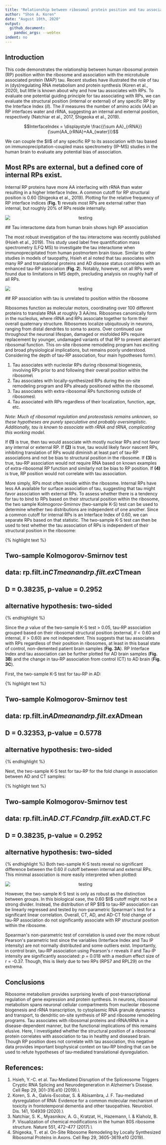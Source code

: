 ```yaml
---
title: "Relationship between ribosomal protein position and tau association in Alzheimer's disease"
author: "Shon A. Koren"
date: "August 10th, 2020"
output:
  github_document:
    pandoc_args: --webtex
indent: no
---
```




## Introduction
This code demonstrates the relationship between human ribosomal protein (RP) position within the ribosome and association with the microtubule associated protein (MAP) tau. Recent studies have illustrated the role of tau in (dys)regulating RNA metabolism and protein synthesis (Koren et al., 2020), but little is known about why and how tau associates with RPs. To evaluate one potential guiding principle for tau associating with RPs, we can evaluate the structural position (internal or external) of any specific RP by the Interface Index ($II$). The $II$ measures the number of amino acids (AA) an RP interfaces water and rRNA, suggesting an internal and external position, respectively (Natchiar et al., 2017, Shigeoka et al., 2019).

<p align="center">
$$InterfaceIndex = \displaystyle \frac{{\sum AA}_{rRNA}}{\sum(AA_{rRNA}+AA_{water})}$$
</p>
We can couple the $II$ of any specific RP to its association with tau based on immunoprecipitation-coupled mass spectrometry (IP-MS) studies in the human brain to evaluate any potential bias of association.

## Most RPs are external, but a defined core of internal RPs exist.
Internal RP proteins have more AA interfacing with rRNA than water resulting in a higher Interface Index. A common cutoff for RP structural position is 0.60 (Shigeoka et al., 2019). Plotting for the relative frequency of RP interface indices (**Fig. 1**) reveals most RPs are external rather than internal, but roughly 20% of RPs reside internally.
<p align="center">
<img src="/figs/Tau-RP-Structure/unnamed-chunk-1-1.png" title="testing" alt="testing" style="display: block; margin: auto;" />
</p>
## Tau interactome data from human brain shows high RP association

The most robust investigation of the tau interactome was recently published (Hsieh et al., 2019). This study used label free quantification mass spectrometry (LFQ MS) to investigate the tau interactome when immunoprecipitated from human postmortem brain tissue. Similar to other studies in models of tauopathy, Hsieh et al noted that tau associates with many RP and translational proteins and AD disease status correlates with an enhanced tau-RP association (**Fig. 2**). Notably, however, not all RPs were found due to limitations in MS depth, precluding analysis on roughly half of all RPs.
<p align="center">
<img src="/figs/Tau-RP-Structure/unnamed-chunk-2-1.png" title="testing" alt="testing" style="display: block; margin: auto;" />
</p>
## RP association with tau is unrelated to position within the ribosome

Ribosomes function as molecular motors, coordinating over 100 different proteins to translate RNA at roughly 3 AA/ms. Ribosomes canonically form in the nucleolus, where rRNA and RPs associate together to form their overall quaternary structure. Ribosomes localize ubiquitously in neurons, ranging from distal dendrites to soma to axons. Over continued use throughout the neuronal lifespan, damaged or misfolded RPs require replacement by younger, undamaged variants of that RP to prevent aberrant ribosomal function. This on-site ribosome remodeling program has exciting and broad physiological implications, but remains poorly understood. Considering the depth of tau-RP association, four main hypotheses form:\
1. Tau associates with nucleolar RPs during ribosomal biogenesis, involving RPs prior to and following their overall position within the ribosome\
2. Tau associates with locally-synthesized RPs during the on-site remodeling program and RPs already positioned within the ribosome\
3. Tau associates with extra-ribosomal RPs functioning outside of ribosomes\
4. Tau associated with RPs regardless of their localization, function, age, etc.

*Note: Much of ribosomal regulation and proteostasis remains unknown, so these hypotheses are purely speculative and probably oversimplistic. Additionally, tau is known to associate with rRNA and tRNA, complicating this working model.*

If **(1)** is true, then tau would associate with mostly nuclear RPs and not favor any internal or external RP. If **(2)** is true, tau would likely favor nascent RPs, inhibiting translation of RPs would diminish at least part of tau-RP associations and not be bias to structural position in the ribosome. If **(3)** is true, tau-RP association would not require RNA based on known examples of extra-ribosomal RP function and similarly not be bias to RP position. If **(4)** is true, RP position would not correlate with tau association.

More simply, RPs most often reside within the ribosome. Internal RPs have less AA available for surface association of tau, suggesting that tau might favor association with external RPs. To assess whether there is a tendency for tau to bind to RPs based on their structural position within the ribosome, the two sample Kolmogorov-Smirnov (two-sample K-S) test can be used to determine whether two distributions are independent of one another. Since a common cutoff for internal RPs is an Interface Index of 0.60, we can separate RPs based on that statistic. The two-sample K-S test can then be used to test whether the tau association of RPs is independent of their structural position in the ribosome:

{% highlight text %}
## 
## 	Two-sample Kolmogorov-Smirnov test
## 
## data:  rp.filt.in$CTmean and rp.filt.ex$CTmean
## D = 0.38235, p-value = 0.2952
## alternative hypothesis: two-sided
{% endhighlight %}

Since the *p* value of the two-sample K-S test > 0.05, tau-RP association grouped based on their ribosomal structural position (external, $II < 0.60$ and internal, $II > 0.60$) are not independent. This suggests that tau associates with RPs regardless of their position in ribosomes, at least in this basal state of control, non-demented patient brain samples (**Fig. 3A**). RP Interface Index and tau association can be further plotted for AD brain samples (**Fig. 3B**) and the change in tau-RP association from control (CT) to AD brain (**Fig. 3C**).

First, the two-sample K-S test for tau-RP in AD:

{% highlight text %}
## 
## 	Two-sample Kolmogorov-Smirnov test
## 
## data:  rp.filt.in$ADmean and rp.filt.ex$ADmean
## D = 0.32353, p-value = 0.5778
## alternative hypothesis: two-sided
{% endhighlight %}

Next, the two-sample K-S test for tau-RP for the fold change in association between AD and CT samples:

{% highlight text %}
## 
## 	Two-sample Kolmogorov-Smirnov test
## 
## data:  rp.filt.in$AD.CT.FC and rp.filt.ex$AD.CT.FC
## D = 0.38235, p-value = 0.2952
## alternative hypothesis: two-sided
{% endhighlight %}
Both two-sample K-S tests reveal no significant difference between the 0.60 $II$ cutoff between internal and external RPs. This minimal association is more easily interpreted when plotted:
<p align="center">
<img src="/figs/Tau-RP-Structure/unnamed-chunk-6-1.png" title="testing" alt="testing" style="display: block; margin: auto;" />
</p>
However, the two-sample K-S test is only as robust as the distinction between groups. In this biological case, the 0.60 $II$ cutoff might not be a strong divider. Instead, the distribution of RP $II$ to tau-RP association can be linearly regressed and tested by non-parametric Spearman's test for a significant linear correlation. Overall, CT, AD, and AD-CT fold change of tau-RP association do not significantly associate with RP structural position within the ribosome. 

Spearman's non-parametric test of correlation is used over the more robust Pearson's parametric test since the variables (Interface Index and Tau IP intensity) are not normally distributed and some outliers exist. Importantly, in control brain, tau-RP association using Pearson's r reveals $II$ and Tau-IP intensity are significantly associated: *p* = 0.018 with a medium effect size of r = -0.37. Though, this is likely due to two RPs (RPS7 and RPL29) on the extrema.

## Conclusions

Ribosome metabolism provides surprising levels of post-transcriptional regulation of gene expression and protein synthesis. In neurons, ribosomal metabolism spans neuronal cellular compartments from nucleolar ribosome biogenesis and rRNA transcription, to cytoplasmic RNA granule dynamics and transport, to dendritic on-site synthesis of RP and ribosome remodeling programs. Tau associates with ribosomal proteins and rRNA/tRNA in a disease-dependent manner, but the functional implications of this remains elusive. Here, I investigated whether the structural position of a ribosomal protein correlates with association to tau in healthy and diseased brain. Though RP position does not correlate with tau association, this negative data provides important biophysical context on tau-RP binding that can be used to refute hypotheses of tau-mediated translational dysregulation.

## References:

1. Hsieh, Y.-C. et al. Tau-Mediated Disruption of the Spliceosome Triggers Cryptic RNA Splicing and Neurodegeneration in Alzheimer’s Disease. Cell Rep 29, 301-316.e10 (2019).\
2. Koren, S. A., Galvis-Escobar, S. & Abisambra, J. F. Tau-mediated dysregulation of RNA: Evidence for a common molecular mechanism of toxicity in frontotemporal dementia and other tauopathies. Neurobiol. Dis. 141, 104939 (2020).\
3. Natchiar, S. K., Myasnikov, A. G., Kratzat, H., Hazemann, I. & Klaholz, B. P. Visualization of chemical modifications in the human 80S ribosome structure. Nature 551, 472–477 (2017).\
4. Shigeoka, T. et al. On-Site Ribosome Remodeling by Locally Synthesized Ribosomal Proteins in Axons. Cell Rep 29, 3605-3619.e10 (2019).



